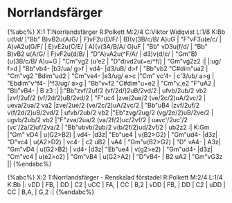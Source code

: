 # Norrlandsfärger

{%abc%}
X:1
T:Norrlandsfärger
R:Polkett
M:2/4
C:Viktor Widqvist
L:1/8
K:Bb
u(f/d/ |"Bb" B)vB2u(A/G/ | F)vF2u(D/F/ | B)(v(3B/c/B/ A)uG | "F"vF3u(e/c/ | A)vA2u(G/F/ | E)vE2u(C/E/ | A)(v(3A/B/A/ G)uF |
"Bb" vD3u(f/d/ | "Bb" B)vB2 u(A/G/ | F)vF2u(d/B/ | "D"A)vA2u(^F/A/ | d3)v(d/c/ | "Gm"B)(u(3B/c/B/ A)u=G | "Cm"vg2 (u'e2 | "D"d)vd2u(=e/^f/) | "Gm"vg2z2 :|
|:ug/ f>d | "Bb"vb4- |b3/ua/ g>f | vd4- |d3/uB/ d>f | "Bb"vb2 "C#dim"ua2 | "Cm"vg2 "Bdim"ud2 | "Cm"ve4- |e3/ug/ e>c |"Cm" vc'4- | c'3/ub/ a>g | 
"Ebdim"v^f4- |^f3/ug/ a>g | "Bb"v=f2 "C#dim"u=e2 | "Cm"v_e2 "F"uA2 | "Bb"vB4- | B z3 :| 
|:"Bb"zvf/2uf/2 (vf/2d/)2uB/2vd/2 | ufvb/2ub/2 vb2 |zvf/2uf/2 (vf/2d/2)uB/2vd/2 | "F"uc4 |zve/2ue/2 (ve/2c/2)uA/2vc/2 |
ueva/2ua/2 va2 |zve/2ue/2 (ve/2c/2)uA/2vc/2 | "Bb"uB4 |zvf/2uf/2 v(f/2d/2)uB/2vd/2 |
ufvb/2ub/2 vb2 |"Eb"zvg/2ug/2 (vg/2e/2)uB/2ve/2 | ugvb/2ub/2 vb2 |"F"zva/2ua/2 (va/2f/2)uc/2vf/2 |
uavc'/2uc'/2 (vc'/2a/2)uf/2va/2 | "Bb"ubvb/2ub/2 v(b/2f/2)ud/2vf/2 | ub2z2 :|
K:Gm
|"Gm" vD4 | u(G2>B2) | vd4- |d3z| "Eb"ue4 | v(B2>G2) | "Gm"ud4- |d3z| "D"vc4 | u(A2>D2) | vc4- | c2 uB2 | vA4 | "Gm"u(B2>G2) | "D" vA4- | A3z|
"Gm"vD4 | u(G2>B2) | vd4- |d3z| "Eb"ue4 | v(g2>e2) | "Gm"ud4- |d3z|  "Cm"vc4 | u(e2>c2) | "Gm"vB4 | u(G2>A2) | "D"vB4- | B2 uA2 | "Gm"vG3z ||
{%endabc%}

{%abc%}
X:2
T:Norrlandsfärger - Renskalad förstadel
R:Polkett
M:2/4
L:1/4
K:Bb
|: vDD | FB, | DD | C2 | uCC | FA, | CC | B,2 | vDD | FB, | DD | C2 | uDD | CC | B,A, | G,2 :|
{%endabc%}



